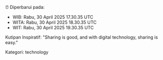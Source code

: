 ⏰ Diperbarui pada:
- WIB: Rabu, 30 April 2025 17.30.35 UTC
- WITA: Rabu, 30 April 2025 18.30.35 UTC
- WIT: Rabu, 30 April 2025 19.30.35 UTC

Kutipan Inspiratif:
"Sharing is good, and with digital technology, sharing is easy."


Kategori: technology

